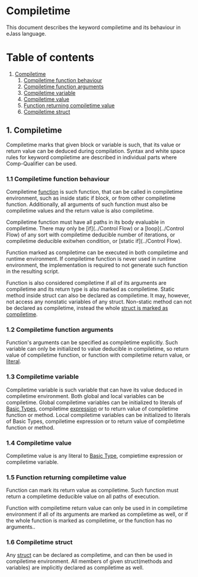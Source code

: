 # Compiletime
This document describes the keyword compiletime and its behaviour in eJass language.

# Table of contents

1. [Compiletime](#1-compiletime)
	1. [Compiletime function behaviour](#11-compiletime-function-behaviour)
	2. [Compiletime function arguments](#12-compiletime-function-arguments)
	3. [Compiletime variable](#13-compiletime-variable)
	4. [Compiletime value](#14-compiletime-value)
	5. [Function returning compiletime value](#15-function-returning-compiletime-value)
	6. [Compiletime struct](#16-compiletime-struct)

## 1. Compiletime
Compiletime marks that given block or variable is such, that its value or return value can be deduced during compilation.
Syntax and white space rules for keyword compiletime are described in individual parts where Comp-Qualifier can be used.

### 1.1 Compiletime function behaviour
Compiletime [function](../Function) is such function, that can be called in compiletime environment, such as inside static if block, or from other compiletime function. Additionally, all arguments of such function must also be compiletime values and the return value is also compiletime.

Compiletime function must have all paths in its body evaluable in compiletime. There may only be [if](../Control Flow) or a [loop](../Control Flow) of any sort with compiletime deducible number of iterations, or compiletime deducible exitwhen condition, or [static if](../Control Flow).

Function marked as compiletime can be executed in both compiletime and runtime environment. If compiletime function is never used in runtime environment, the implementation is required to not generate such function in the resulting script.

Function is also considered compiletime if all of its arguments are compiletime and its return type is also marked as compiletime. Static method inside struct can also be declared as compiletime. It may, however, not access any  nonstatic variables of any struct. Non-static method can not be declared as compiletime, instead the whole [struct is marked as compiletime](#16-compiletime-struct).

### 1.2 Compiletime function arguments
Function's arguments can be specified as compiletime explicitly. Such variable can only be initialized to value deducible in compiletime, so return value of compiletime function, or function with compiletime return value, or [literal](../Literals).

### 1.3 Compiletime variable
Compiletime variable is such variable that can have its value deduced in compiletime environment. Both global and local variables can be compiletime. Global compiletime variables can be initialized to literals of [Basic Types](../Type), compiletime [expression](../Basics#6-expression) or to return value of compiletime function or method. Local compiletime variables can be initialized to literals of Basic Types, compiletime expression or to return value of compiletime function or method.

### 1.4 Compiletime value
Compiletime value is any literal to [Basic Type](../Type), compietime expression or compiletime variable.

### 1.5 Function returning compiletime value
Function can mark its return value as compiletime. Such function must return a compiletime deducible value on all paths of execution.

Function with compiletime return value can only be used in in compiletime environment if all of its arguments are marked as compiletime as well, or if the whole function is marked as compiletime, or the function has no arguments..

### 1.6 Compiletime struct
Any [struct](../Struct) can be declared as compiletime, and can then be used in compiletime environment. All members of given struct(methods and variables) are implicitly declared as compiletime as well.